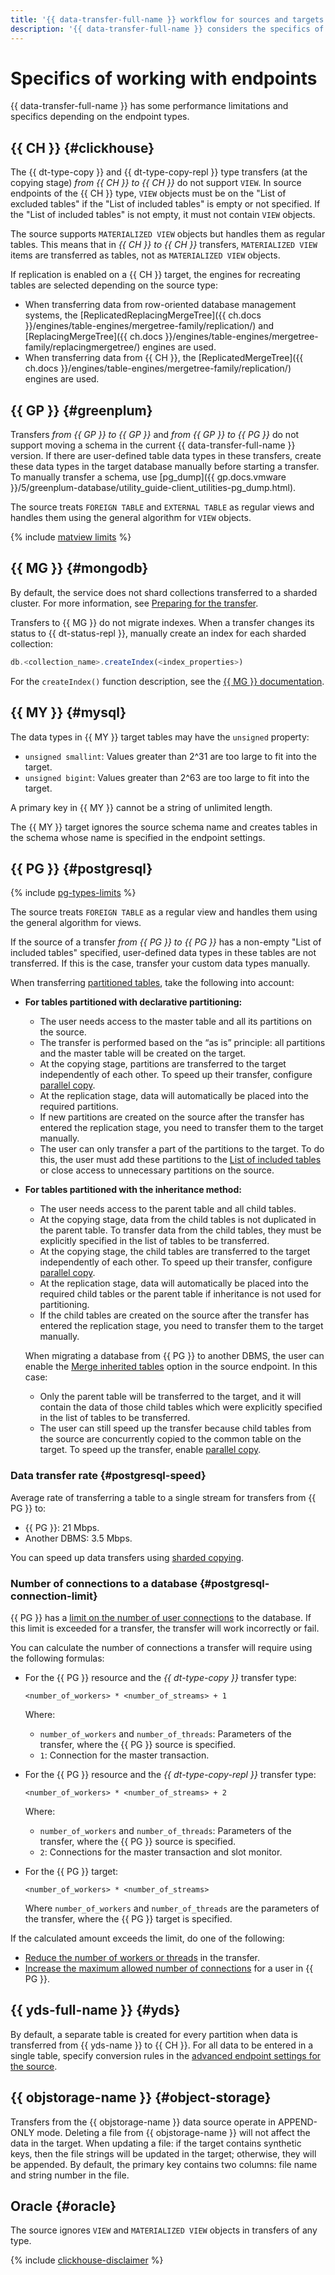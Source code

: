 ```yaml
---
title: '{{ data-transfer-full-name }} workflow for sources and targets'
description: '{{ data-transfer-full-name }} considers the specifics of sources and targets when preparing a transfer and transferring data.'
---
```


# Specifics of working with endpoints

{{ data-transfer-full-name }} has some performance limitations and specifics depending on the endpoint types.

## {{ CH }} {#clickhouse}

The {{ dt-type-copy }} and {{ dt-type-copy-repl }} type transfers (at the copying stage) _from {{ CH }} to {{ CH }}_ do not support `VIEW`. In source endpoints of the {{ CH }} type, `VIEW` objects must be on the "List of excluded tables" if the "List of included tables" is empty or not specified. If the "List of included tables" is not empty, it must not contain `VIEW` objects.

The source supports `MATERIALIZED VIEW` objects but handles them as regular tables. This means that in _{{ CH }} to {{ CH }}_ transfers, `MATERIALIZED VIEW` items are transferred as tables, not as `MATERIALIZED VIEW` objects.

If replication is enabled on a {{ CH }} target, the engines for recreating tables are selected depending on the source type:

* When transferring data from row-oriented database management systems, the [ReplicatedReplacingMergeTree]({{ ch.docs }}/engines/table-engines/mergetree-family/replication/) and [ReplacingMergeTree]({{ ch.docs }}/engines/table-engines/mergetree-family/replacingmergetree/) engines are used.
* When transferring data from {{ CH }}, the [ReplicatedMergeTree]({{ ch.docs }}/engines/table-engines/mergetree-family/replication/) engines are used.

## {{ GP }} {#greenplum}

Transfers _from {{ GP }} to {{ GP }}_ and _from {{ GP }} to {{ PG }}_ do not support moving a schema in the current {{ data-transfer-full-name }} version. If there are user-defined table data types in these transfers, create these data types in the target database manually before starting a transfer. To manually transfer a schema, use [pg_dump]({{ gp.docs.vmware }}/5/greenplum-database/utility_guide-client_utilities-pg_dump.html).

The source treats `FOREIGN TABLE` and `EXTERNAL TABLE` as regular views and handles them using the general algorithm for `VIEW` objects.

{% include [matview limits](../../_includes/data-transfer/pg-gp-matview.md) %}

## {{ MG }} {#mongodb}

By default, the service does not shard collections transferred to a sharded cluster. For more information, see [Preparing for the transfer](../operations/prepare.md#target-mg).

Transfers to {{ MG }} do not migrate indexes. When a transfer changes its status to {{ dt-status-repl }}, manually create an index for each sharded collection:

```javascript
db.<collection_name>.createIndex(<index_properties>)
```

For the `createIndex()` function description, see the [{{ MG }} documentation](https://www.mongodb.com/docs/manual/reference/method/db.collection.createIndex/#mongodb-method-db.collection.createIndex).

## {{ MY }} {#mysql}

The data types in {{ MY }} target tables may have the `unsigned` property:

* `unsigned smallint`: Values greater than 2^31 are too large to fit into the target.
* `unsigned bigint`: Values greater than 2^63 are too large to fit into the target.

A primary key in {{ MY }} cannot be a string of unlimited length.

The {{ MY }} target ignores the source schema name and creates tables in the schema whose name is specified in the endpoint settings.

## {{ PG }} {#postgresql}

{% include [pg-types-limits](../../_includes/data-transfer/notes/pg-source-features.md) %}

The source treats `FOREIGN TABLE` as a regular view and handles them using the general algorithm for views.

If the source of a transfer _from {{ PG }} to {{ PG }}_ has a non-empty "List of included tables" specified, user-defined data types in these tables are not transferred. If this is the case, transfer your custom data types manually.

When transferring [partitioned tables](https://www.postgresql.org/docs/current/ddl-partitioning.html), take the following into account:

* **For tables partitioned with declarative partitioning:**

    * The user needs access to the master table and all its partitions on the source.
    * The transfer is performed based on the <q>as is</q> principle: all partitions and the master table will be created on the target.
    * At the copying stage, partitions are transferred to the target independently of each other. To speed up their transfer, configure [parallel copy](sharded.md).
    * At the replication stage, data will automatically be placed into the required partitions.
    * If new partitions are created on the source after the transfer has entered the replication stage, you need to transfer them to the target manually.
    * The user can only transfer a part of the partitions to the target. To do this, the user must add these partitions to the [List of included tables](../operations/endpoint/source/postgresql#additional-settings) or close access to unnecessary partitions on the source.

* **For tables partitioned with the inheritance method:**

    * The user needs access to the parent table and all child tables.
    * At the copying stage, data from the child tables is not duplicated in the parent table. To transfer data from the child tables, they must be explicitly specified in the list of tables to be transferred.
    * At the copying stage, the child tables are transferred to the target independently of each other. To speed up their transfer, configure [parallel copy](sharded.md).
    * At the replication stage, data will automatically be placed into the required child tables or the parent table if inheritance is not used for partitioning.
    * If the child tables are created on the source after the transfer has entered the replication stage, you need to transfer them to the target manually.

    When migrating a database from {{ PG }} to another DBMS, the user can enable the [Merge inherited tables](../operations/endpoint/source/postgresql#additional-settings) option in the source endpoint. In this case:

    * Only the parent table will be transferred to the target, and it will contain the data of those child tables which were explicitly specified in the list of tables to be transferred.
    * The user can still speed up the transfer because child tables from the source are concurrently copied to the common table on the target. To speed up the transfer, enable [parallel copy](sharded.md).

### Data transfer rate {#postgresql-speed}

Average rate of transferring a table to a single stream for transfers from {{ PG }} to:

* {{ PG }}: 21 Mbps.
* Another DBMS: 3.5 Mbps.

You can speed up data transfers using [sharded copying](./sharded.md).



### Number of connections to a database {#postgresql-connection-limit}

{{ PG }} has a [limit on the number of user connections](../../managed-postgresql/concepts/settings-list.md#setting-conn-limit) to the database. If this limit is exceeded for a transfer, the transfer will work incorrectly or fail.

You can calculate the number of connections a transfer will require using the following formulas:

* For the {{ PG }} resource and the _{{ dt-type-copy }}_ transfer type:

    ```text
    <number_of_workers> * <number_of_streams> + 1
    ```

    Where:
    * `number_of_workers` and `number_of_threads`: Parameters of the transfer, where the {{ PG }} source is specified.
    * `1`: Connection for the master transaction.

* For the {{ PG }} resource and the _{{ dt-type-copy-repl }}_ transfer type:

    ```text
    <number_of_workers> * <number_of_streams> + 2
    ```

    Where:
    * `number_of_workers` and `number_of_threads`: Parameters of the transfer, where the {{ PG }} source is specified.
    * `2`: Connections for the master transaction and slot monitor.

* For the {{ PG }} target:

    ```text
    <number_of_workers> * <number_of_streams>
    ```

    Where `number_of_workers` and `number_of_threads` are the parameters of the transfer, where the {{ PG }} target is specified.

If the calculated amount exceeds the limit, do one of the following:

* [Reduce the number of workers or threads](../../data-transfer/operations/transfer.md#update) in the transfer.
* [Increase the maximum allowed number of connections](../../managed-postgresql/operations/cluster-users.md#update-settings) for a user in {{ PG }}.

## {{ yds-full-name }} {#yds}

By default, a separate table is created for every partition when data is transferred from {{ yds-name }} to {{ CH }}. For all data to be entered in a single table, specify conversion rules in the [advanced endpoint settings for the source](../operations/endpoint/source/data-streams.md#additional-settings).


## {{ objstorage-name }} {#object-storage}

Transfers from the {{ objstorage-name }} data source operate in APPEND-ONLY mode. Deleting a file from {{ objstorage-name }} will not affect the data in the target. When updating a file: if the target contains synthetic keys, then the file strings will be updated in the target; otherwise, they will be appended. By default, the primary key contains two columns: file name and string number in the file.

## Oracle {#oracle}

The source ignores `VIEW` and `MATERIALIZED VIEW` objects in transfers of any type.

{% include [clickhouse-disclaimer](../../_includes/clickhouse-disclaimer.md) %}
